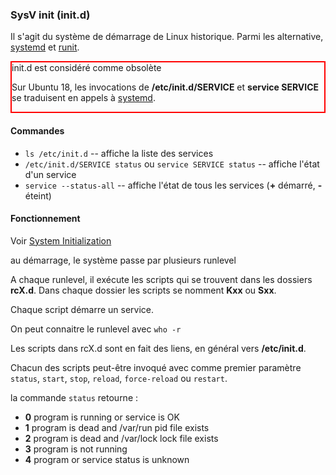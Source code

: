 ### SysV init (init.d)

Il s'agit du système de démarrage de Linux historique. Parmi les alternative,
[systemd](./systemd) et [runit](./runit).

<div style="border:2px solid red">init.d est considéré comme obsolète

Sur Ubuntu 18, les invocations de **/etc/init.d/SERVICE** et **service SERVICE** 
se traduisent en appels à [systemd](./systemd).
</div>

#### Commandes

- `ls /etc/init.d` -- affiche la liste des services
- `/etc/init.d/SERVICE status` ou `service SERVICE status` -- affiche l'état d'un service
- `service --status-all` -- affiche l'état de tous les services (**+** démarré, **-** éteint)

#### Fonctionnement

Voir [System Initialization](http://refspecs.linuxbase.org/LSB_4.1.0/LSB-Core-generic/LSB-Core-generic/tocsysinit.html)

au démarrage, le système passe par plusieurs runlevel

A chaque runlevel, il exécute les scripts qui se trouvent dans les dossiers **rcX.d**. 
Dans chaque dossier les scripts se nomment **Kxx** ou **Sxx**.

Chaque script démarre un service.

On peut connaitre le runlevel avec `who -r`

Les scripts dans rcX.d sont en fait des liens, en général vers **/etc/init.d**.

Chacun des scripts peut-être invoqué avec comme premier paramètre `status`, `start`, `stop`, `reload`, `force-reload` ou `restart`.

la commande `status` retourne :
- **0**	program is running or service is OK
- **1**	program is dead and /var/run pid file exists
- **2**	program is dead and /var/lock lock file exists
- **3**	program is not running
- **4**	program or service status is unknown

